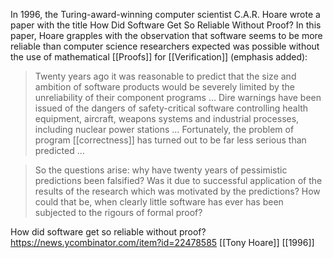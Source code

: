 In 1996, the Turing-award-winning computer scientist C.A.R. Hoare wrote a paper with the title How Did Software Get So Reliable Without Proof? In this paper, Hoare grapples with the observation that software seems to be more reliable than computer science researchers expected was possible without the use of mathematical [[Proofs]] for [[Verification]] (emphasis added):

> Twenty years ago it was reasonable to predict that the size and ambition of software products would be severely limited by the unreliability of their component programs … Dire warnings have been issued of the dangers of safety-critical software controlling health equipment, aircraft, weapons systems and industrial processes, including nuclear power stations … Fortunately, the problem of program [[correctness]] has turned out to be far less serious than predicted …

> So the questions arise: why have twenty years of pessimistic predictions been falsified? Was it due to successful application of the results of the research which was motivated by the predictions? How could that be, when clearly little software has ever has been subjected to the rigours of formal proof?

How did software get so reliable without proof?  https://news.ycombinator.com/item?id=22478585 [[Tony Hoare]] [[1996]]